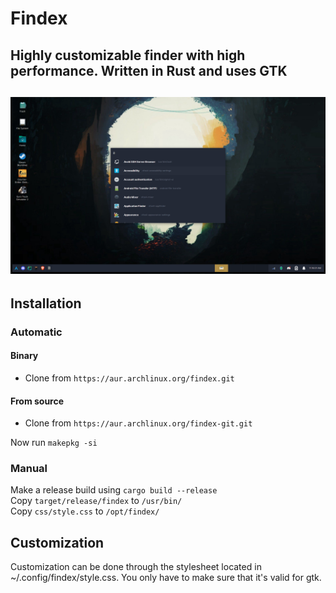 # Findex
Highly customizable finder with high performance. Written in Rust and uses GTK
------
![Screenshot](Screenshot_20211106_111608.png)
------

## Installation
### Automatic
#### Binary
- Clone from `https://aur.archlinux.org/findex.git`
#### From source
- Clone from `https://aur.archlinux.org/findex-git.git`  
  
Now run `makepkg -si`

### Manual
Make a release build using `cargo build --release`  
Copy `target/release/findex` to `/usr/bin/`  
Copy `css/style.css` to `/opt/findex/`  


## Customization
Customization can be done through the stylesheet located in ~/.config/findex/style.css.
You only have to make sure that it's valid for gtk.
